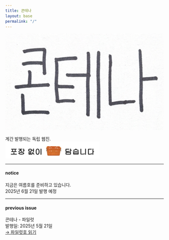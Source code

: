 ```yaml
---
title: 콘테나
layout: base
permalink: "/"
---
```


<img src="/images/logo.png" alt="콘테나" width="600">

계간 발행되는 독립 웹진.  
<img src="/images/footer.png" alt="포장 없이 담습니다" width="300" />

---

#### notice

지금은 여름호를 준비하고 있습니다.  
2025년 6월 21일 발행 예정  

---

#### previous issue

콘테나 - 파일럿  
발행일: 2025년 5월 21일  
[→ 파일럿호 읽기](/0)  